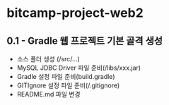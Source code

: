 # bitcamp-project-web2

## 0.1 - Gradle 웹 프로젝트 기본 골격 생성
- 소스 폴더 생성 (/src/...)
- MySQL JDBC Driver 파일 준비(/libs/xxx.jar)
- Gradle 설정 파일 준비(build.gradle)
- GITIgnore 설정 파일 준비(/.gitignore)
- README.md 파일 변경